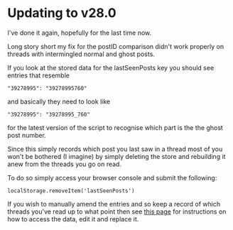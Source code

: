 # Updating to v28.0

I've done it again, hopefully for the last time now.

Long story short my fix for the postID comparison didn't work properly on threads with intermingled normal and ghost posts.

If you look at the stored data for the lastSeenPosts key you should see entries that resemble
```
"39278995": "39278995760"
```
and basically they need to look like
```
"39278995": "39278995_760"
```
for the latest version of the script to recognise which part is the the ghost post number.

Since this simply records which post you last saw in a thread most of you won't be bothered (I imagine) by simply deleting the store and rebuilding it anew from the threads you go on read.

To do so simply access your browser console and submit the following:
```
localStorage.removeItem('lastSeenPosts')
```

If you wish to manually amend the entries and so keep a record of which threads you've read up to what point then see [this page](https://github.com/Fiddlekins/SpookyX/blob/v26/ManualFixForv26.md) for instructions on how to access the data, edit it and replace it.
